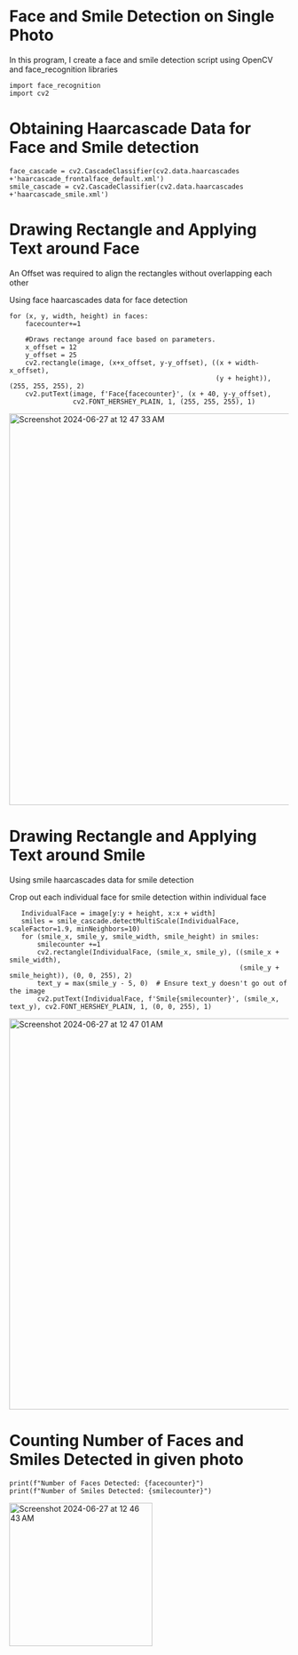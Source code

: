 # Face and Smile Detection on Single Photo
In this program, I create a face and smile detection script using OpenCV and face_recognition libraries

```
import face_recognition
import cv2
```
# Obtaining Haarcascade Data for Face and Smile detection
```
face_cascade = cv2.CascadeClassifier(cv2.data.haarcascades +'haarcascade_frontalface_default.xml') 
smile_cascade = cv2.CascadeClassifier(cv2.data.haarcascades +'haarcascade_smile.xml') 
```

# Drawing Rectangle and Applying Text around Face
  An Offset was required to align the rectangles without overlapping each other
  
  Using face haarcascades data for face detection

```  
for (x, y, width, height) in faces: 
    facecounter+=1
    
    #Draws rectange around face based on parameters.
    x_offset = 12
    y_offset = 25
    cv2.rectangle(image, (x+x_offset, y-y_offset), ((x + width-x_offset), 
                                                    (y + height)),(255, 255, 255), 2) 
    cv2.putText(image, f'Face{facecounter}', (x + 40, y-y_offset), 
                cv2.FONT_HERSHEY_PLAIN, 1, (255, 255, 255), 1)
```
<img width="705" alt="Screenshot 2024-06-27 at 12 47 33 AM" src="https://github.com/brycekan123/Facial_and_Smile_Recognition/assets/119905092/ba7ebd1d-eff1-4ec7-9455-5ca27c2677aa">



 # Drawing Rectangle and Applying Text around Smile   
 Using smile haarcascades data for smile detection
 
 Crop out each individual face for smile detection within individual face
 ```
    IndividualFace = image[y:y + height, x:x + width]
    smiles = smile_cascade.detectMultiScale(IndividualFace, scaleFactor=1.9, minNeighbors=10) 
    for (smile_x, smile_y, smile_width, smile_height) in smiles: 
        smilecounter +=1
        cv2.rectangle(IndividualFace, (smile_x, smile_y), ((smile_x + smile_width), 
                                                           (smile_y + smile_height)), (0, 0, 255), 2)         
        text_y = max(smile_y - 5, 0)  # Ensure text_y doesn't go out of the image
        cv2.putText(IndividualFace, f'Smile{smilecounter}', (smile_x, text_y), cv2.FONT_HERSHEY_PLAIN, 1, (0, 0, 255), 1)
```

<img width="704" alt="Screenshot 2024-06-27 at 12 47 01 AM" src="https://github.com/brycekan123/Facial_and_Smile_Recognition/assets/119905092/2bb0dd96-7063-4c30-9f0a-6a5e49b3ff73">

# Counting Number of Faces and Smiles Detected in given photo

```
print(f"Number of Faces Detected: {facecounter}")
print(f"Number of Smiles Detected: {smilecounter}")
```
<img width="258" alt="Screenshot 2024-06-27 at 12 46 43 AM" src="https://github.com/brycekan123/Facial_and_Smile_Recognition/assets/119905092/9c50aafd-d9cc-4751-8c95-d33a02d7becf">

